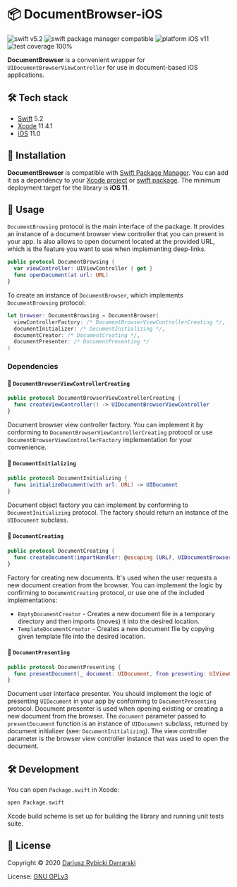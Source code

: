 # 📦 DocumentBrowser-iOS

![swift v5.2](https://img.shields.io/badge/swift-v5.2-orange.svg)
![swift package manager compatible](https://img.shields.io/badge/swift%20package%20manager-✓-green.svg)
![platform iOS v11](https://img.shields.io/badge/platform-iOS%20v11-blue.svg)
![test coverage 100%](https://img.shields.io/badge/test_covergage-100%25-green.svg)

**DocumentBrowser** is a convenient wrapper for `UIDocumentBrowserViewController` for use in document-based iOS applications.

## 🛠 Tech stack

- [Swift](https://swift.org/) 5.2
- [Xcode](https://developer.apple.com/xcode/) 11.4.1
- [iOS](https://www.apple.com/pl/ios/) 11.0

## 🧰 Installation

**DocumentBrowser** is compatible with [Swift Package Manager](https://swift.org/package-manager/). You can add it as a dependency to your [Xcode project](https://developer.apple.com/documentation/xcode/adding_package_dependencies_to_your_app) or [swift package](https://github.com/apple/swift-package-manager/blob/master/Documentation/Usage.md#defining-dependencies). The minimum deployment target for the library is **iOS 11**.

## 📝 Usage

`DocumentBrowsing` protocol is the main interface of the package. It provides an instance of a document browser view controller that you can present in your app. Is also allows to open document located at the provided URL, which is the feature you want to use when implementing deep-links.

```swift
public protocol DocumentBrowsing {
  var viewController: UIViewController { get }
  func openDocument(at url: URL)
}
```

To create an instance of `DocumentBrowser`, which implements `DocumentBrowsing` protocol:

```swift
let browser: DocumentBrowsing = DocumentBrowser(
  viewControllerFactory: /* DocumentBrowserViewControllerCreating */,
  documentInitializer: /* DocumentInitializing */,
  documentCreator: /* DocumentCreating */,
  documentPresenter: /* DocumentPresenting */
)
```

### Dependencies

#### 🧩 `DocumentBrowserViewControllerCreating`

```swift
public protocol DocumentBrowserViewControllerCreating {
  func createViewController() -> UIDocumentBrowserViewController
}
```

Document browser view controller factory. You can implement it by conforming to `DocumentBrowserViewControllerCreating` protocol or use `DocumentBrowserViewControllerFactory` implementation for your convenience.

#### 🧩 `DocumentInitializing`

```swift
public protocol DocumentInitializing {
  func initializeDocument(with url: URL) -> UIDocument
}
```

Document object factory you can implement by conforming to `DocumentInitializing` protocol. The factory should return an instance of the `UIDocument` subclass.

#### 🧩 `DocumentCreating`

```swift
public protocol DocumentCreating {
  func createDocument(importHandler: @escaping (URL?, UIDocumentBrowserViewController.ImportMode) -> Void)
}
```

Factory for creating new documents. It's used when the user requests a new document creation from the browser. You can implement the logic by confirming to `DocumentCreating` protocol, or use one of the included implementations:

- `EmptyDocumentCreator` - Creates a new document file in a temporary directory and then imports (moves) it into the desired location.
- `TemplateDocumentCreator` - Creates a new document file by copying given template file into the desired location.

#### 🧩 `DocumentPresenting`

```swift
public protocol DocumentPresenting {
  func presentDocument(_ document: UIDocument, from presenting: UIViewController)
}
```

Document user interface presenter. You should implement the logic of presenting `UIDocument` in your app by conforming to `DocumentPresenting` protocol. Document presenter is used when opening existing or creating a new document from the browser. The `document` parameter passed to `presentDocument` function is an instance of `UIDocument` subclass, returned by document initializer (see: `DocumentInitializing`). The view controller parameter is the browser view controller instance that was used to open the document.

## 🛠 Development

You can open `Package.swift` in Xcode:

```sh
open Package.swift
```

Xcode build scheme is set up for building the library and running unit tests suite.

## 📄 License

Copyright © 2020 [Dariusz Rybicki Darrarski](http://www.darrarski.pl)

License: [GNU GPLv3](LICENSE)
